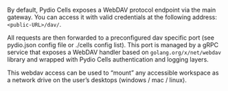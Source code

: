 

By default, Pydio Cells exposes a WebDAV protocol endpoint via the main gateway. 
You can access it with valid credentials at the following address: `<public-URL>/dav/`. 

All requests are then forwarded to a preconfigured dav specific port (see pydio.json config file or ./cells config list). This port is managed by a gRPC service that exposes a WebDAV handler based on `golang.org/x/net/webdav` library and wrapped with Pydio Cells authentication and logging layers.

This webdav access can be used to “mount” any accessible workspace as a network drive on the user’s desktops (windows / mac / linux).
